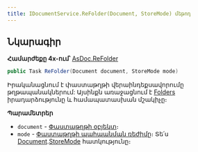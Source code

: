 ```yaml
---
title: IDocumentService.ReFolder(Document, StoreMode) մեթոդ
---
```


## Նկարագիր

**Համարժեքը 4x-ում՝** [AsDoc.ReFolder](https://armsoft.github.io/as4x-docs/HTM/ProgrGuide/Functions/ASDOC/ReFolder.html)

```c#
public Task ReFolder(Document document, StoreMode mode)
```

Իրականացնում է փաստաթղթի վերաինդեքսավորումը թղթապանակներում:
Այսինքն առաջացնում է [Folders](../../definitions/document/Folders.md) իրադարձությունը և համապատասխան մշակիչը։

**Պարամետրեր**

* `document` - [Փաստաթղթի օբյեկտ](../../definitions/document.md)։
* `mode` - [Փաստաթղթի պահպանման ռեժիմը](../../types/StoreMode.md)։
  Տե՛ս [Document](../../definitions/document.md).[StoreMode](../../definitions/document/StoreMode.md) հատկությունը։
